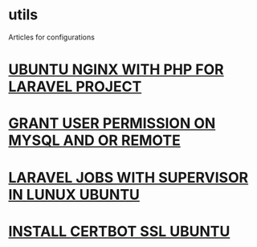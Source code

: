 # utils
Articles for configurations

# [UBUNTU NGINX WITH PHP FOR LARAVEL PROJECT](basic%20installation%20PHP%20NGINX%20IN%20UBUNTU.md)

# [GRANT USER PERMISSION ON MYSQL AND OR REMOTE](OPEN%20LINUX%203306%20AND%20OR%20GRANT%20USER%20PRIVILEGES%20TO%20DATABASE.md)

# [LARAVEL JOBS WITH SUPERVISOR IN LUNUX UBUNTU](LARAVEL%20JOBS%20WITH%20SUPERVISOR%20IN%20LINUX%20UBUNTU.md)

# [INSTALL CERTBOT SSL UBUNTU](CERTBOT%20CONFIG%20SSL%20UBUNTU.md)

